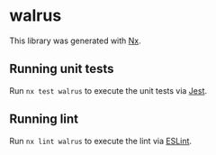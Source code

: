 # walrus

This library was generated with [Nx](https://nx.dev).

## Running unit tests

Run `nx test walrus` to execute the unit tests via [Jest](https://jestjs.io).

## Running lint

Run `nx lint walrus` to execute the lint via [ESLint](https://eslint.org/).

